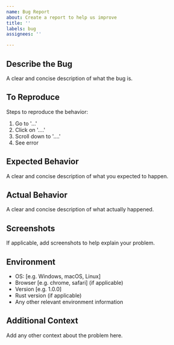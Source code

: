 ```yaml
---
name: Bug Report
about: Create a report to help us improve
title: ''
labels: bug
assignees: ''

---
```


## Describe the Bug

A clear and concise description of what the bug is.

## To Reproduce

Steps to reproduce the behavior:
1. Go to '...'
2. Click on '....'
3. Scroll down to '....'
4. See error

## Expected Behavior

A clear and concise description of what you expected to happen.

## Actual Behavior

A clear and concise description of what actually happened.

## Screenshots

If applicable, add screenshots to help explain your problem.

## Environment

- OS: [e.g. Windows, macOS, Linux]
- Browser [e.g. chrome, safari] (if applicable)
- Version [e.g. 1.0.0]
- Rust version (if applicable)
- Any other relevant environment information

## Additional Context

Add any other context about the problem here.